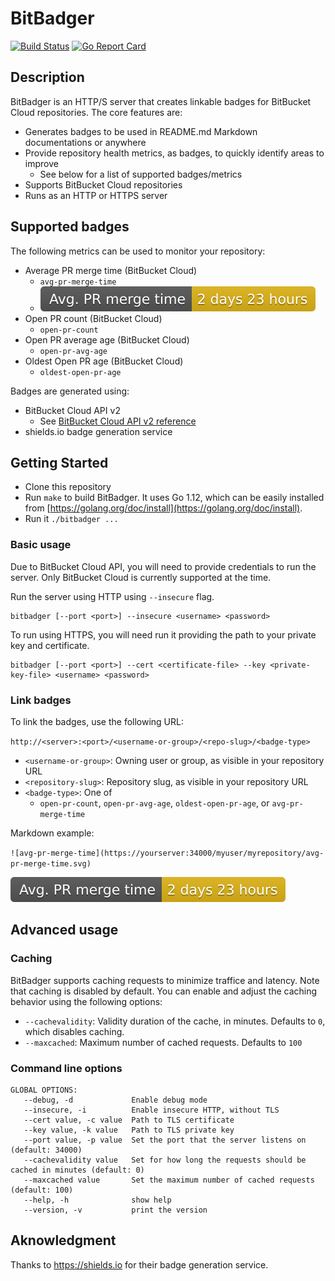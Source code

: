 # BitBadger
[![Build Status](https://travis-ci.com/Pixep/bitbadger.svg?branch=master)](https://travis-ci.com/Pixep/bitbadger)
[![Go Report Card](https://goreportcard.com/badge/github.com/Pixep/bitbadger)](https://goreportcard.com/report/github.com/Pixep/bitbadger)

## Description

BitBadger is an HTTP/S server that creates linkable badges for BitBucket Cloud repositories. The core features are:
* Generates badges to be used in README.md Markdown documentations or anywhere
* Provide repository health metrics, as badges, to quickly identify areas to improve
    * See below for a list of supported badges/metrics
* Supports BitBucket Cloud repositories
* Runs as an HTTP or HTTPS server

## Supported badges

The following metrics can be used to monitor your repository:
* Average PR merge time (BitBucket Cloud)
    * `avg-pr-merge-time`
    * ![avg-pr-merge-time](doc/avg-pr-merge-time.svg)
* Open PR count (BitBucket Cloud)
    * `open-pr-count`
* Open PR average age (BitBucket Cloud)
    * `open-pr-avg-age`
* Oldest Open PR age (BitBucket Cloud)
    * `oldest-open-pr-age`

Badges are generated using:
* BitBucket Cloud API v2
    * See [BitBucket Cloud API v2 reference](https://developer.atlassian.com/bitbucket/api/2/reference/resource/repositories/%7Busername%7D/%7Brepo_slug%7D/pullrequests)
* shields.io badge generation service

## Getting Started

* Clone this repository
* Run `make` to build BitBadger. It uses Go 1.12, which can be easily installed from [https://golang.org/doc/install](https://golang.org/doc/install).
* Run it `./bitbadger ...`

### Basic usage

Due to BitBucket Cloud API, you will need to provide credentials to run the server. Only BitBucket Cloud is currently supported at the time.

Run the server using HTTP using `--insecure` flag.
```
bitbadger [--port <port>] --insecure <username> <password>
```

To run using HTTPS, you will need run it providing the path to your private key and certificate.
```
bitbadger [--port <port>] --cert <certificate-file> --key <private-key-file> <username> <password>
```

### Link badges

To link the badges, use the following URL:

`http://<server>:<port>/<username-or-group>/<repo-slug>/<badge-type>`

* `<username-or-group>`: Owning user or group, as visible in your repository URL
* `<repository-slug>`: Repository slug, as visible in your repository URL
* `<badge-type>`: One of
    * `open-pr-count`, `open-pr-avg-age`, `oldest-open-pr-age`, or `avg-pr-merge-time`

Markdown example:

`![avg-pr-merge-time](https://yourserver:34000/myuser/myrepository/avg-pr-merge-time.svg)`

![avg-pr-merge-time](doc/avg-pr-merge-time.svg)

## Advanced usage

### Caching

BitBadger supports caching requests to minimize traffice and latency. Note that caching is disabled by default. You can enable and adjust the caching behavior using the following options:

* `--cachevalidity`: Validity duration of the cache, in minutes. Defaults to `0`, which disables caching.
* `--maxcached`: Maximum number of cached requests. Defaults to `100`

### Command line options

```
GLOBAL OPTIONS:
   --debug, -d             Enable debug mode
   --insecure, -i          Enable insecure HTTP, without TLS
   --cert value, -c value  Path to TLS certificate
   --key value, -k value   Path to TLS private key
   --port value, -p value  Set the port that the server listens on (default: 34000)
   --cachevalidity value   Set for how long the requests should be cached in minutes (default: 0)
   --maxcached value       Set the maximum number of cached requests (default: 100)
   --help, -h              show help
   --version, -v           print the version
```

## Aknowledgment

Thanks to https://shields.io for their badge generation service.
